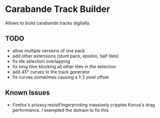 # Carabande Track Builder
Allows to build carabande tracks digitally.

## TODO
- allow multiple versions of one pack
- add other extensions (stunt pack, epsilon, half tiles)
- fix tile selection overlapping
- fix long tiles blocking all other tiles in the selection
- add 45° curves to the track generator
- fix curves sometimes causing a 1-2 pixel offset

## Known Issues
- Firefox's privacy.resistFingerprinting massively cripples Konva's drag performance. I exempted the domain to fix this.
